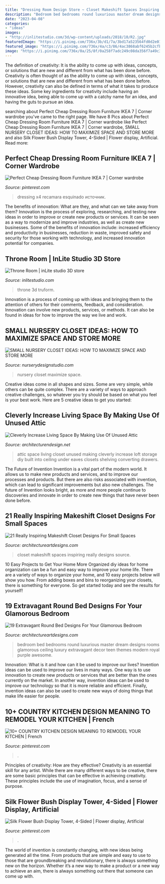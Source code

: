 ```yaml
---
title: "Dressing Room Design Store ~ Closet Makeshift Spaces Inspiring Really Designs Source"
description: "Bedroom bed bedrooms round luxurious master dream designs rooms glamorous ceiling luxury extravagant decor teen themes modern royal purple awesome"
date: "2023-04-08"
categories:
- "ideas"
images:
- "http://inlitestudio.com/3d/wp-content/uploads/2018/10/R2.jpg"
featuredImage: "https://i.pinimg.com/736x/3b/d1/7a/3bd17a523564fd0d2e010121eef39ceb.jpg"
featured_image: "https://i.pinimg.com/736x/4a/c3/86/4ac3868abf6245b2cfbb96a1e4f98fc2.jpg"
image: "https://i.pinimg.com/736x/0a/25/8f/0a258f7adc249c08da356f7a49c363ff.jpg"
---
```



The definition of creativity: It is the ability to come up with ideas, concepts, or solutions that are new and different from what has been done before.
Creativity is often thought of as the ability to come up with ideas, concepts, or solutions that are new and different from what has been done before. However, creativity can also be defined in terms of what it takes to produce these ideas. Some key ingredients for creativity include having an innovative idea, being able to come up with a catchy name for an idea, and having the guts to pursue an idea.

	

		
searching about Perfect Cheap Dressing Room Furniture IKEA 7 | Corner wardrobe you've came to the right page. We have 8 Pics about Perfect Cheap Dressing Room Furniture IKEA 7 | Corner wardrobe like Perfect Cheap Dressing Room Furniture IKEA 7 | Corner wardrobe, SMALL NURSERY CLOSET IDEAS: HOW TO MAXIMIZE SPACE AND STORE MORE and also Silk Flower Bush Display Tower, 4-Sided | Flower display, Artificial. Read more:
		
    
## Perfect Cheap Dressing Room Furniture IKEA 7 | Corner Wardrobe

<img loading=lazy src="https://i.pinimg.com/736x/4a/c3/86/4ac3868abf6245b2cfbb96a1e4f98fc2.jpg" onerror="this.onerror=null;this.src='https://tse2.mm.bing.net/th?id=OIP.s1fXoRIUQm6khRG4fh1eHgHaJ4&amp;pid=15.1';" alt="Perfect Cheap Dressing Room Furniture IKEA 7 | Corner wardrobe">

_Source: pinterest.com_

>dressing x4 recamara esquinado источник. 

	

The benefits of innovation: What are they, and what can we take away from them?
Innovation is the process of exploring, researching, and testing new ideas in order to improve or create new products or services. It can be seen as a way to modernize and improve industries, as well as create new businesses. Some of the benefits of innovation include: increased efficiency and productivity in businesses, reduction in waste, improved safety and security for those working with technology, and increased innovation potential for companies.

    
## Throne Room | InLite Studio 3D Store

<img loading=lazy src="http://inlitestudio.com/3d/wp-content/uploads/2018/10/R2.jpg" onerror="this.onerror=null;this.src='https://tse4.mm.bing.net/th?id=OIP.T5FyWnxQ77Ax0YcPq3KyDQHaEK&amp;pid=15.1';" alt="Throne Room | inLite studio 3D store">

_Source: inlitestudio.com_

>throne 3d truform. 

	

Innovation is a process of coming up with ideas and bringing them to the attention of others for their comments, feedback, and consideration. Innovation can involve new products, services, or methods. It can also be found in ideas for how to improve the way we live and work.

    
## SMALL NURSERY CLOSET IDEAS: HOW TO MAXIMIZE SPACE AND STORE MORE

<img loading=lazy src="http://www.nurserydesignstudio.com/wp-content/uploads/2019/04/small-nursery-closet-ideas-4.jpg" onerror="this.onerror=null;this.src='https://tse4.mm.bing.net/th?id=OIP.1mYFIco5PhoX84VgkRBF5wHaKH&amp;pid=15.1';" alt="SMALL NURSERY CLOSET IDEAS: HOW TO MAXIMIZE SPACE AND STORE MORE">

_Source: nurserydesignstudio.com_

>nursery closet maximize space. 

	

Creative ideas come in all shapes and sizes. Some are very simple, while others can be quite complex. There are a variety of ways to approach creative challenges, so whatever you try should be based on what you feel is your best work. Here are 5 creative ideas to get you started: 

    
## Cleverly Increase Living Space By Making Use Of Unused Attic

<img loading=lazy src="http://cdn.architecturendesign.net/wp-content/uploads/2015/12/AD-Attic-Living-Space-Design-08.jpg" onerror="this.onerror=null;this.src='https://tse2.mm.bing.net/th?id=OIP.2jPimenAS7TSQaYYBxXS6AHaLG&amp;pid=15.1';" alt="Cleverly Increase Living Space By Making Use Of Unused Attic">

_Source: architecturendesign.net_

>attic space living closet unused making cleverly increase loft storage diy built into ceiling under eaves closets shelving converting drawers. 

	

The Future of Invention
Invention is a vital part of the modern world. It allows us to make new products and services, and to improve our processes and products. But there are also risks associated with invention, which can lead to significant improvements but also new challenges. The future of Invention looks bright, as more and more people continue to discoveries and innovate in order to create new things that have never been done before.

    
## 21 Really Inspiring Makeshift Closet Designs For Small Spaces

<img loading=lazy src="https://www.architectureartdesigns.com/wp-content/uploads/2016/05/18-24.jpg" onerror="this.onerror=null;this.src='https://tse3.mm.bing.net/th?id=OIP.fJIKi_PlYMwNexIjNuyMwwHaLH&amp;pid=15.1';" alt="21 Really Inspiring Makeshift Closet Designs For Small Spaces">

_Source: architectureartdesigns.com_

>closet makeshift spaces inspiring really designs source. 

	

10 Easy Projects to Get Your Home More Organized
diy ideas for home organization can be a fun and easy way to improve your home life. There are a variety of ways to organize your home, and 10 easy projects below will show you how. From adding boxes and bins to reorganizing your closets, there is something for everyone. So get started today and see the results for yourself!

    
## 19 Extravagant Round Bed Designs For Your Glamorous Bedroom

<img loading=lazy src="https://www.architectureartdesigns.com/wp-content/uploads/2016/06/4-5.jpg" onerror="this.onerror=null;this.src='https://tse3.mm.bing.net/th?id=OIP.HDBWVxteeKvkhJAfgs8xbADgEs&amp;pid=15.1';" alt="19 Extravagant Round Bed Designs For Your Glamorous Bedroom">

_Source: architectureartdesigns.com_

>bedroom bed bedrooms round luxurious master dream designs rooms glamorous ceiling luxury extravagant decor teen themes modern royal purple awesome. 

	

Innovation: What is it and how can it be used to improve our lives?
Invention ideas can be used to improve our lives in many ways. One way is to use innovation to create new products or services that are better than the ones currently on the market. In another way, invention ideas can be used to improve our technology so that it is more reliable and efficient. Finally, invention ideas can also be used to create new ways of doing things that make life easier for people.

    
## 10+ COUNTRY KITCHEN DESIGN MEANING TO REMODEL YOUR KITCHEN | French

<img loading=lazy src="https://i.pinimg.com/736x/3b/d1/7a/3bd17a523564fd0d2e010121eef39ceb.jpg" onerror="this.onerror=null;this.src='https://tse1.mm.bing.net/th?id=OIP.DVxPSx2jtUqGNoyYdGrg6QHaLN&amp;pid=15.1';" alt="10+ COUNTRY KITCHEN DESIGN MEANING TO REMODEL YOUR KITCHEN | French">

_Source: pinterest.com_

>. 

	

Principles of creativity: How are they effective?
Creativity is an essential skill for any artist. While there are many different ways to be creative, there are some basic principles that can be effective in achieving creativity. These principles include the use of imagination, focus, and a sense of purpose.

    
## Silk Flower Bush Display Tower, 4-Sided | Flower Display, Artificial

<img loading=lazy src="https://i.pinimg.com/736x/0a/25/8f/0a258f7adc249c08da356f7a49c363ff.jpg" onerror="this.onerror=null;this.src='https://tse2.mm.bing.net/th?id=OIP.FfCOIDW43DCoQxB__HzE4wAAAA&amp;pid=15.1';" alt="Silk Flower Bush Display Tower, 4-Sided | Flower display, Artificial">

_Source: pinterest.com_

>. 

	

The world of invention is constantly changing, with new ideas being generated all the time. From products that are simple and easy to use to those that are groundbreaking and revolutionary, there is always something new on the horizon. Whether it’s a new way to make a product or a new way to achieve an aim, there is always something out there that someone can come up with.

